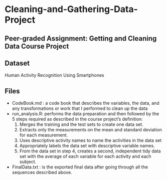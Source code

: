 # Cleaning-and-Gathering-Data-Project

## Peer-graded Assignment: Getting and Cleaning Data Course Project

## Dataset
Human Activity Recognition Using Smartphones


## Files

- CodeBook.md :
   a code book that describes the variables, the data, and any transformations or work that I performed to clean up the data
- run_analysis.R: 
   performs the data preparation and then followed by the 5 steps required as described in the course project’s definition:
    1. Merges the training and the test sets to create one data set.
    2. Extracts only the measurements on the mean and standard deviation for each measurement.
    3. Uses descriptive activity names to name the activities in the data set
    4. Appropriately labels the data set with descriptive variable names.
    5. From the data set in step 4, creates a second, independent tidy data set with the average of each variable for each activity and each 
    subject.
- FinalData.txt :
   is the exported final data after going through all the sequences described above.

   
